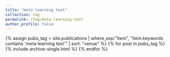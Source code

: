 ```yaml
---
title: "meta learning text"
collection: tag
permalink: /tag/meta-learning-text
author_profile: false
---
```

{% assign pubs_tag = site.publications | where_exp:"item", "item.keywords contains 'meta learning text'" | sort: "venue" %}
{% for post in pubs_tag %}
  {% include archive-single.html %}
{% endfor %}